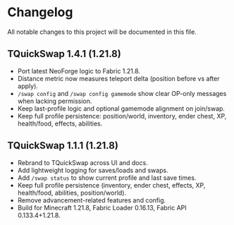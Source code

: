 # Changelog

All notable changes to this project will be documented in this file.

## TQuickSwap 1.4.1 (1.21.8)
- Port latest NeoForge logic to Fabric 1.21.8.
- Distance metric now measures teleport delta (position before vs after apply).
- `/swap config` and `/swap config gamemode` show clear OP-only messages when lacking permission.
- Keep last-profile logic and optional gamemode alignment on join/swap.
- Keep full profile persistence: position/world, inventory, ender chest, XP, health/food, effects, abilities.

## TQuickSwap 1.1.1 (1.21.8)
- Rebrand to TQuickSwap across UI and docs.
- Add lightweight logging for saves/loads and swaps.
- Add `/swap status` to show current profile and last save times.
- Keep full profile persistence (inventory, ender chest, effects, XP, health/food, abilities, position/world).
- Remove advancement-related features and config.
- Build for Minecraft 1.21.8, Fabric Loader 0.16.13, Fabric API 0.133.4+1.21.8.
